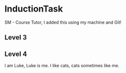 # InductionTask
SM - Course Tutor, I added this using my machine and Git!
## Level 3
## Level 4
I am Luke, Luke is me. I like cats, cats sometimes like me.